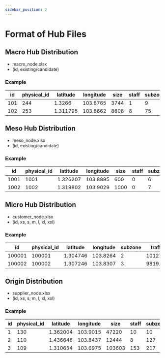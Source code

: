 ```yaml
---
sidebar_position: 2
---
```


# Format of Hub Files

## Macro Hub Distribution

- macro_node.xlsx
- (id, existing/candidate)

### Example

| id  | physical_id | latitude | longitude | size | staff | subzone | traffic  | psm_month | population | exist | capacity |
| --- | ----------- | -------- | --------- | ---- | ----- | ------- | -------- | --------- | ---------- | ----- | -------- |
| 101 | 244         | 1.3266   | 103.8765  | 3744 | 1     | 9       | 14388.44 | 18.78     | 13661      | N     | 1.00E+08 |
| 102 | 253         | 1.311795 | 103.8662  | 8608 | 8     | 75      | 12216.11 | 15.345    | 23233      | N     | 1.00E+08 |

## Meso Hub Distribution

- meso_node.xlsx
- (id, existing/candidate)

### Example

| id   | physical_id | latitude | longitude | size | staff | subzone | traffic  | psm_month | population | exist | capacity |
| ---- | ----------- | -------- | --------- | ---- | ----- | ------- | -------- | --------- | ---------- | ----- | -------- |
| 1001 | 1001        | 1.326207 | 103.8895  | 600  | 0     | 6       | 12443.24 | 16        | 41990      | N     | 1.00E+07 |
| 1002 | 1002        | 1.319802 | 103.9029  | 1000 | 0     | 7       | 10885    | 26.54     | 63853      | N     | 1.00E+07 |

## Micro Hub Distribution

- customer_node.xlsx
- (id, xs, s, m, l, xl, xxl)

### Example

| id     | physical_id | latitude | longitude | subzone | traffic  | psm_month | population | xs  | s    | m   | l   | xl  | xxl | Aggregate |
| ------ | ----------- | -------- | --------- | ------- | -------- | --------- | ---------- | --- | ---- | --- | --- | --- | --- | --------- |
| 100001 | 100001      | 1.304746 | 103.8264  | 2       | 10127.04 | 15.67819  | 3054       | 691 | 1281 | 410 | 93  | 13  | 0   | Y         |
| 100002 | 100002      | 1.307246 | 103.8307  | 3       | 9819.711 | 15.67819  | 7129       | 798 | 1335 | 385 | 95  | 15  | 0   | Y         |

## Origin Distribution

- supplier_node.xlsx
- (id, xs, s, m, l, xl, xxl)

### Example

| id  | physical_id | latitude | longitude | size   | staff | subzone | traffic  | psm_month | population | xs     | s      | m      | l     | xl   | xxl |
| --- | ----------- | -------- | --------- | ------ | ----- | ------- | -------- | --------- | ---------- | ------ | ------ | ------ | ----- | ---- | --- |
| 1   | 130         | 1.362004 | 103.9015  | 47220  | 10    | 10      | 9207.321 | 20.94     | 20667      | 7      | 1865   | 7      | 3     | 1    | 0   |
| 2   | 110         | 1.436646 | 103.8437  | 12444  | 8     | 127     | 11335.84 | 13.14     | 71407      | 217    | 131930 | 1698   | 594   | 371  | 0   |
| 3   | 109         | 1.310654 | 103.6975  | 103603 | 153   | 217     | 5020.25  | 15.67819  | 27         | 526952 | 721495 | 206870 | 55173 | 9201 | 85  |
